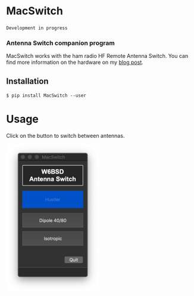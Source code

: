 # MacSwitch

`Development in progress`

### Antenna Switch companion program

MacSwitch works with the ham radio HF Remote Antenna Switch. You can
find more information on the hardware on my [blog post][1].

## Installation

```
$ pip install MacSwitch --user
```

# Usage

Click on the button to switch between antennas.

<img src="misc/MacSwitch.png" width="250" />

[1]: https://0x9900.com/remote-controlled-antenna-switch/
